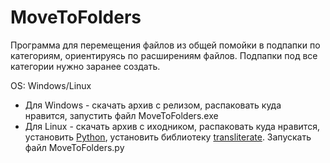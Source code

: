 # MoveToFolders
Программа для перемещения файлов из общей помойки в подпапки по категориям, ориентируясь по расширениям файлов. Подпапки под все категории нужно заранее создать.

OS: Windows/Linux

- Для Windows - скачать архив с релизом, распаковать куда нравится, запустить файл MoveToFolders.exe
- Для Linux - скачать архив с иходником, распаковать куда нравится, установить [Python](https://www.python.org/downloads/ "Python"), установить библиотеку [transliterate](https://pypi.org/project/transliterate/ "transliterate"). Запускать файл MoveToFolders.py
